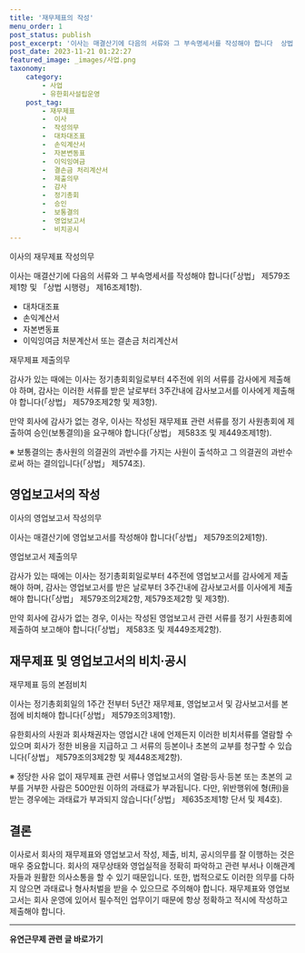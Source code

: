 ```yaml
---
title: '재무제표의 작성'
menu_order: 1
post_status: publish
post_excerpt: '이사는 매결산기에 다음의 서류와 그 부속명세서를 작성해야 합니다  상법  제579조제1항 및  상법 시행령  제16조제1항 .'
post_date: 2023-11-21 01:22:27
featured_image: _images/사업.png
taxonomy:
    category:
        - 사업
        - 유한회사설립운영
    post_tag:
        - 재무제표
        -  이사
        -  작성의무
        -  대차대조표
        -  손익계산서
        -  자본변동표
        -  이익잉여금
        -  결손금 처리계산서
        -  제출의무
        -  감사
        -  정기총회
        -  승인
        -  보통결의
        -  영업보고서
        -  비치공시
---
```


이사의 재무제표 작성의무

이사는 매결산기에 다음의 서류와 그 부속명세서를 작성해야 합니다(「상법」 제579조제1항 및 「상법 시행령」 제16조제1항).
- 대차대조표
- 손익계산서
- 자본변동표
- 이익잉여금 처분계산서 또는 결손금 처리계산서

재무제표 제출의무

감사가 있는 때에는 이사는 정기총회회일로부터 4주전에 위의 서류를 감사에게 제출해야 하며, 감사는 이러한 서류를 받은 날로부터 3주간내에 감사보고서를 이사에게 제출해야 합니다(「상법」 제579조제2항 및 제3항).

만약 회사에 감사가 없는 경우, 이사는 작성된 재무제표 관련 서류를 정기 사원총회에 제출하여 승인(보통결의)을 요구해야 합니다(「상법」 제583조 및 제449조제1항).

※ 보통결의는 총사원의 의결권의 과반수를 가지는 사원이 출석하고 그 의결권의 과반수로써 하는 결의입니다(「상법」 제574조).

## 영업보고서의 작성
이사의 영업보고서 작성의무

이사는 매결산기에 영업보고서를 작성해야 합니다(「상법」 제579조의2제1항).

영업보고서 제출의무

감사가 있는 때에는 이사는 정기총회회일로부터 4주전에 영업보고서를 감사에게 제출해야 하며, 감사는 영업보고서를 받은 날로부터 3주간내에 감사보고서를 이사에게 제출해야 합니다(「상법」 제579조의2제2항, 제579조제2항 및 제3항).

만약 회사에 감사가 없는 경우, 이사는 작성된 영업보고서 관련 서류를 정기 사원총회에 제출하여 보고해야 합니다(「상법」 제583조 및 제449조제2항).

## 재무제표 및 영업보고서의 비치·공시
재무제표 등의 본점비치

이사는 정기총회회일의 1주간 전부터 5년간 재무제표, 영업보고서 및 감사보고서를 본점에 비치해야 합니다(「상법」 제579조의3제1항).

유한회사의 사원과 회사채권자는 영업시간 내에 언제든지 이러한 비치서류를 열람할 수 있으며 회사가 정한 비용을 지급하고 그 서류의 등본이나 초본의 교부를 청구할 수 있습니다(「상법」 제579조의3제2항 및 제448조제2항).

※ 정당한 사유 없이 재무제표 관련 서류나 영업보고서의 열람·등사·등본 또는 초본의 교부를 거부한 사람은 500만원 이하의 과태료가 부과됩니다. 다만, 위반행위에 형(刑)을 받는 경우에는 과태료가 부과되지 않습니다(「상법」 제635조제1항 단서 및 제4호).

## 결론
이사로서 회사의 재무제표와 영업보고서 작성, 제출, 비치, 공시의무를 잘 이행하는 것은 매우 중요합니다. 회사의 재무상태와 영업실적을 정확히 파악하고 관련 부서나 이해관계자들과 원활한 의사소통을 할 수 있기 때문입니다. 또한, 법적으로도 이러한 의무를 다하지 않으면 과태료나 형사처벌을 받을 수 있으므로 주의해야 합니다. 재무제표와 영업보고서는 회사 운영에 있어서 필수적인 업무이기 때문에 항상 정확하고 적시에 작성하고 제출해야 합니다.
<!-- wp:separator -->
<hr class="wp-block-separator has-alpha-channel-opacity"/>
<!-- /wp:separator -->

<!-- wp:group {"backgroundColor":"base","layout":{"type":"constrained"}} -->
<div class="wp-block-group has-base-background-color has-background"><!-- wp:paragraph {"align":"center","fontSize":"medium"} -->
<p class="has-text-align-center has-large-font-size"><strong>유연근무제 관련 글 바로가기</strong></p>
<!-- /wp:paragraph -->


<!-- wp:latest-posts
{"categories":[{"id":11200,"count":19,"description":"","link":"https://uknowlaw.com/category/%ec%9c%a0%ec%97%b0%ea%b7%bc%eb%ac%b4%ec%a0%9c/","name":"유연근무제","slug":"유연근무제","taxonomy":"category","parent":0,"meta":[],"_links":{"self":[{"href":"https://uknowlaw.com/wp-json/wp/v2/categories/11200"}],"collection":[{"href":"https://uknowlaw.com/wp-json/wp/v2/categories"}],"about":[{"href":"https://uknowlaw.com/wp-json/wp/v2/taxonomies/category"}],"wp:post_type":[{"href":"https://uknowlaw.com/wp-json/wp/v2/posts?categories=11200"}],"curies":[{"name":"wp","href":"https://api.w.org/{rel}","templated":true}]}}],"postsToShow":100,"excerptLength":28,"postLayout":"grid","columns":2,"featuredImageAlign":"left","featuredImageSizeSlug":"large","fontSize":"small"} /--></div>
<!-- /wp:group -->